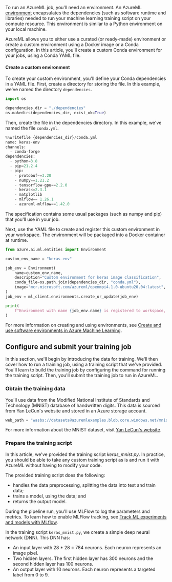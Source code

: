 To run an AzureML job, you'll need an environment. An AzureML [environment](concept-environments.md) encapsulates the dependencies (such as software runtime and libraries) needed to run your machine learning training script on your compute resource. This environment is similar to a Python environment on your local machine.

AzureML allows you to either use a curated (or ready-made) environment or create a custom environment using a Docker image or a Conda configuration. In this article, you'll create a custom Conda environment for your jobs, using a Conda YAML file.

#### Create a custom environment

To create your custom environment, you'll define your Conda dependencies in a YAML file. First, create a directory for storing the file. In this example, we've named the directory `dependencies`.

```python
import os

dependencies_dir = "./dependencies"
os.makedirs(dependencies_dir, exist_ok=True)
```
Then, create the file in the dependencies directory. In this example, we've named the file `conda.yml`.

```python
%%writefile {dependencies_dir}/conda.yml
name: keras-env
channels:
  - conda-forge
dependencies:
  - python=3.8
  - pip=21.2.4
  - pip:
    - protobuf~=3.20
    - numpy==1.21.2
    - tensorflow-gpu==2.2.0
    - keras<=2.3.1
    - matplotlib
    - mlflow== 1.26.1
    - azureml-mlflow==1.42.0
```

The specification contains some usual packages (such as numpy and pip) that you'll use in your job.

Next, use the YAML file to create and register this custom environment in your workspace. The environment will be packaged into a Docker container at runtime.

```python
from azure.ai.ml.entities import Environment

custom_env_name = "keras-env"

job_env = Environment(
    name=custom_env_name,
    description="Custom environment for keras image classification",
    conda_file=os.path.join(dependencies_dir, "conda.yml"),
    image="mcr.microsoft.com/azureml/openmpi4.1.0-ubuntu20.04:latest",
)
job_env = ml_client.environments.create_or_update(job_env)

print(
    f"Environment with name {job_env.name} is registered to workspace, the environment version is {job_env.version}"
)
```

For more information on creating and using environments, see [Create and use software environments in Azure Machine Learning](how-to-use-environments.md).

## Configure and submit your training job

In this section, we'll begin by introducing the data for training. We'll then cover how to run a training job, using a training script that we've provided. You'll learn to build the training job by configuring the command for running the training script. Then, you'll submit the training job to run in AzureML.

### Obtain the training data
You'll use data from the Modified National Institute of Standards and Technology (MNIST) database of handwritten digits. This data is sourced from Yan LeCun's website and stored in an Azure storage account.

```python
web_path = "wasbs://datasets@azuremlexamples.blob.core.windows.net/mnist/"
```

For more information about the MNIST dataset, visit [Yan LeCun's website](http://yann.lecun.com/exdb/mnist/).

### Prepare the training script

In this article, we've provided the training script *keras_mnist.py*. In practice, you should be able to take any custom training script as is and run it with AzureML without having to modify your code.

The provided training script does the following:
 - handles the data preprocessing, splitting the data into test and train data;
 - trains a model, using the data; and
 - returns the output model.

During the pipeline run, you'll use MLFlow to log the parameters and metrics. To learn how to enable MLFlow tracking, see [Track ML experiments and models with MLflow](how-to-use-mlflow-cli-runs.md).

In the training script `keras_mnist.py`, we create a simple deep neural network (DNN). This DNN has:

- An input layer with 28 * 28 = 784 neurons. Each neuron represents an image pixel.
- Two hidden layers. The first hidden layer has 300 neurons and the second hidden layer has 100 neurons.
- An output layer with 10 neurons. Each neuron represents a targeted label from 0 to 9.
